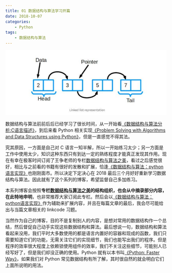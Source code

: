 ```yaml
---
title: 01 数据结构与算法学习开篇
date: 2018-10-07
categories:
    - Python
tags:
    - 数据结构与算法
---
```

![linkedlist](/images/algo/linkedlist.jpg)

数据结构与算法前前后后已经学习了很长时间，从一开始看[《数据结构与算法分析:C语言描述》](https://book.douban.com/subject/1139426/)，到后来看 Python 相关实现[《Problem Solving with Algorithms and Data Structures using Python》](https://facert.gitbooks.io/python-data-structure-cn)，但是一直感觉不得其法。

<!-- more -->
究其原因，一方面是自己对 C 语言一知半解，所以一开始练习太少；另一方面是工作中使用太少，知识这种东西只有到达一定的熟练程度才能真正发现其作用。现在有幸在极客时间订阅了王争老师的专栏[数据结构与算法之美](https://time.geekbang.org/column/126)，看过之后感觉很好，相比与之前看的书籍有很好的发散和扩展，恰逢[《数据结构与算法：python语言实现》](https://book.douban.com/subject/30323938/)也刚刚面市。所以决定下定决心在 2018 最后三个月好好重新学习数据结构与算法。因此就有了这个系列的博客，希望监督自己多加练习。

本系列博客会按照**专栏[数据结构与算法之美](https://time.geekbang.org/column/126)的结构组织，也会从中摘录部分内容，在此特地申明**，也非常推荐大家订阅此专栏。然后会以[《数据结构与算法：python语言实现》](https://book.douban.com/subject/30323938/)作为辅助来扩展内容，并且在每篇文章的最后，我会尽可能给出与当篇文章相关的 linkcode 习题。

当然作为自己的博客，目的不是复制别人的内容，是想对常用的数据结构作一个总结，然后督促自己动手实现这些数据结构和算法。最后想说一句，数据结构和算法看起来没用，我们平时大多数使用的都是语言内置好的容器和现成的函数，我们只需要知道它们的功能，无需关注它们的实现细节，我们也能写出我们的程序。但是程序的效率很大程度上依赖锁使用组件的效率，我们不关注这些细节，可能别人已经写好了，但是我们却没正确的使用。Python 就有以本书叫[《Python: Faster Way》](http://pythonfasterway.org/#/)，如果我们对 Python 常见数据结构有所了解，其时很自然的就会明白它们上面所说明的用法。
